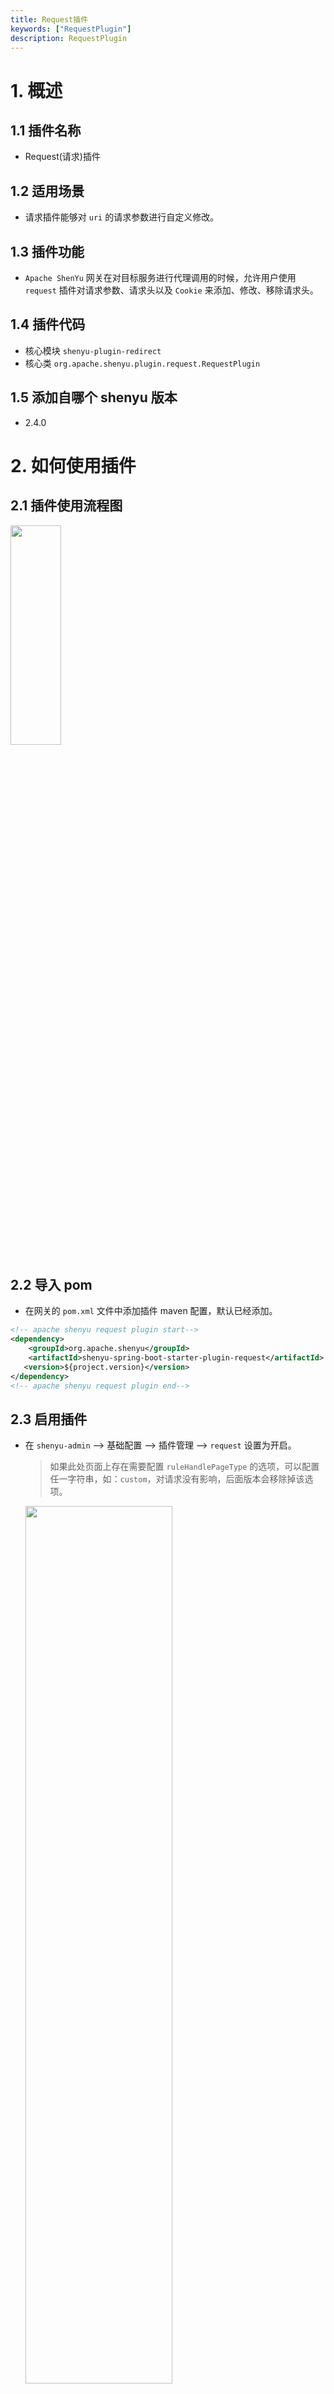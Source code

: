 ```yaml
---
title: Request插件
keywords: ["RequestPlugin"]
description: RequestPlugin
---
```


# 1. 概述

## 1.1 插件名称

- Request(请求)插件

## 1.2 适用场景

- 请求插件能够对 `uri` 的请求参数进行自定义修改。

## 1.3 插件功能

- `Apache ShenYu` 网关在对目标服务进行代理调用的时候，允许用户使用 `request` 插件对请求参数、请求头以及 `Cookie` 来添加、修改、移除请求头。

## 1.4 插件代码

- 核心模块 ```shenyu-plugin-redirect```
- 核心类 ```org.apache.shenyu.plugin.request.RequestPlugin```

## 1.5 添加自哪个 shenyu 版本

- 2.4.0

# 2. 如何使用插件

## 2.1 插件使用流程图

<img src="/img/shenyu/plugin/request/request-plugin-procedure-zh.png" width="40%" height="30%" />

## 2.2 导入 pom

- 在网关的 `pom.xml` 文件中添加插件 maven 配置，默认已经添加。

```xml
<!-- apache shenyu request plugin start-->
<dependency>
    <groupId>org.apache.shenyu</groupId>
    <artifactId>shenyu-spring-boot-starter-plugin-request</artifactId>
   <version>${project.version}</version>
</dependency>
<!-- apache shenyu request plugin end-->
```

## 2.3 启用插件

- 在 `shenyu-admin` --> 基础配置 --> 插件管理 --> `request` 设置为开启。

  > 如果此处页面上存在需要配置 `ruleHandlePageType` 的选项，可以配置任一字符串，如：`custom`，对请求没有影响，后面版本会移除掉该选项。
  
  <img src="/img/shenyu/plugin/request/request-plugin-enable-zh.png" width="70%" height="60%" />

## 2.4 配置插件

- 选择器和规则，只有匹配的请求，才会进行转发和重定向，请参考：[选择器规则管理](../../user-guide/admin-usage/selector-and-rule)。
- `shenyu-admin`插件列表 --> `HttpProcess` --> `Request`，先添加选择器，然后添加规则：
- 添加选择器：

  <img src="/img/shenyu/plugin/request/request-plugin-selector-zh.png" width="70%" height="60%" />

- 添加规则：

  <img src="/img/shenyu/plugin/request/request-plugin-rule-zh.png" width="70%" height="60%" />

## 2.5 示例

### 2.5.1 添加请求参数

- 我们在 `规则` 配置自定义路径时，应该为一个可达的服务路径。
- 当匹配到请求后，根据自定义的路径，`Apache ShenYu`网关会进行服务跳转。
1. 参考[本地部署](https://shenyu.apache.org/zh/docs/deployment/deployment-local)启动 admin 和网关
2. 参考2.2导入 pom 并重启网关
3. 参考2.3启用插件
4. 启动 [shenyu-examples-http](https://github.com/apache/shenyu/tree/master/shenyu-examples/shenyu-examples-http) 项目
5. 参考2.4及[选择器规则管理](../../user-guide/admin-usage/selector-and-rule)配置插件规则
6. 接口调用：[http-test-api.http](https://github.com/apache/shenyu/blob/master/shenyu-examples/shenyu-examples-http/src/main/http/http-test-api.http)
- 调用选择器和规则声明的接口，将会看到request插件中配置的请求参数。

  <img src="/img/shenyu/plugin/request/request-plugin-example-zh.png" width="70%" height="60%" />

# 3. 如何禁用插件

- 在 `shenyu-admin` --> 基础配置 --> 插件管理 --> `Request` 设置为禁用。

  <img src="/img/shenyu/plugin/request/request-plugin-disable-zh.png" width="70%" height="60%" />
